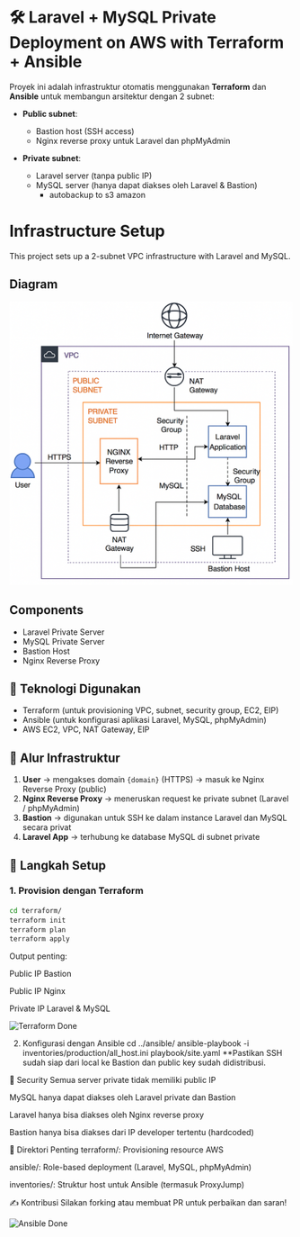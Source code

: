 <!-- @format -->

# 🛠️ Laravel + MySQL Private Deployment on AWS with Terraform + Ansible

Proyek ini adalah infrastruktur otomatis menggunakan **Terraform** dan **Ansible** untuk membangun arsitektur dengan 2 subnet:

- **Public subnet**:

  - Bastion host (SSH access)
  - Nginx reverse proxy untuk Laravel dan phpMyAdmin

- **Private subnet**:
  - Laravel server (tanpa public IP)
  - MySQL server (hanya dapat diakses oleh Laravel & Bastion)
    - autobackup to s3 amazon

# Infrastructure Setup

This project sets up a 2-subnet VPC infrastructure with Laravel and MySQL.

## Diagram

![Infrastructure Diagram](./infrastructure.png)

## Components

- Laravel Private Server
- MySQL Private Server
- Bastion Host
- Nginx Reverse Proxy

## 🔧 Teknologi Digunakan

- Terraform (untuk provisioning VPC, subnet, security group, EC2, EIP)
- Ansible (untuk konfigurasi aplikasi Laravel, MySQL, phpMyAdmin)
- AWS EC2, VPC, NAT Gateway, EIP

## 📌 Alur Infrastruktur

1. **User** → mengakses domain `{domain}` (HTTPS) → masuk ke Nginx Reverse Proxy (public)
2. **Nginx Reverse Proxy** → meneruskan request ke private subnet (Laravel / phpMyAdmin)
3. **Bastion** → digunakan untuk SSH ke dalam instance Laravel dan MySQL secara privat
4. **Laravel App** → terhubung ke database MySQL di subnet private

## 🚀 Langkah Setup

### 1. Provision dengan Terraform

```bash
cd terraform/
terraform init
terraform plan
terraform apply
```

Output penting:

Public IP Bastion

Public IP Nginx

Private IP Laravel & MySQL

![Terraform Done](./terraform_done.png)

2. Konfigurasi dengan Ansible
   cd ../ansible/
   ansible-playbook -i inventories/production/all_host.ini playbook/site.yaml
   \*\*Pastikan SSH sudah siap dari local ke Bastion dan public key sudah didistribusi.

🔐 Security
Semua server private tidak memiliki public IP

MySQL hanya dapat diakses oleh Laravel private dan Bastion

Laravel hanya bisa diakses oleh Nginx reverse proxy

Bastion hanya bisa diakses dari IP developer tertentu (hardcoded)

📂 Direktori Penting
terraform/: Provisioning resource AWS

ansible/: Role-based deployment (Laravel, MySQL, phpMyAdmin)

inventories/: Struktur host untuk Ansible (termasuk ProxyJump)

✍️ Kontribusi
Silakan forking atau membuat PR untuk perbaikan dan saran!

![Ansible Done](./ansible_done.png)
